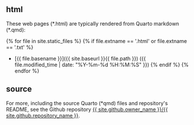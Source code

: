 ## html

These web pages (\*.html) are typically rendered from Quarto markdown (\*.qmd):

<!-- Jekyll rendering -->
{% for file in site.static_files %}
  {% if file.extname == '.html' or file.extname == '.txt' %}
* [{{ file.basename }}]({{ site.baseurl }}{{ file.path }}) ({{ file.modified_time | date: "%Y-%m-%d %H:%M:%S" }}) 
  {% endif %}
{% endfor %}

## source

<!-- [Using site.github](https://jekyll.github.io/github-metadata/site.github/) -->
For more, including the source Quarto (*qmd) files and repository's README, see the Github repository 
<a href = "{{ site.github.repository_url }}">{{ site.github.owner_name }}/{{ site.github.repository_name }}</a>.

